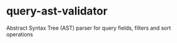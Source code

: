 # query-ast-validator
Abstract Syntax Tree (AST) parser for query fields, filters and sort operations
